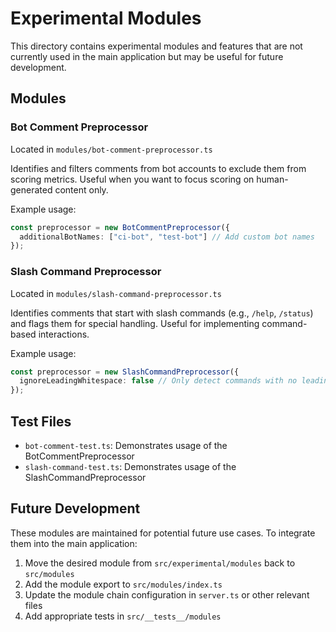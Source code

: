 # Experimental Modules

This directory contains experimental modules and features that are not currently used in the main application but may be useful for future development.

## Modules

### Bot Comment Preprocessor
Located in `modules/bot-comment-preprocessor.ts`

Identifies and filters comments from bot accounts to exclude them from scoring metrics. Useful when you want to focus scoring on human-generated content only.

Example usage:
```typescript
const preprocessor = new BotCommentPreprocessor({
  additionalBotNames: ["ci-bot", "test-bot"] // Add custom bot names
});
```

### Slash Command Preprocessor
Located in `modules/slash-command-preprocessor.ts`

Identifies comments that start with slash commands (e.g., `/help`, `/status`) and flags them for special handling. Useful for implementing command-based interactions.

Example usage:
```typescript
const preprocessor = new SlashCommandPreprocessor({
  ignoreLeadingWhitespace: false // Only detect commands with no leading whitespace
});
```

## Test Files

- `bot-comment-test.ts`: Demonstrates usage of the BotCommentPreprocessor
- `slash-command-test.ts`: Demonstrates usage of the SlashCommandPreprocessor

## Future Development

These modules are maintained for potential future use cases. To integrate them into the main application:

1. Move the desired module from `src/experimental/modules` back to `src/modules`
2. Add the module export to `src/modules/index.ts`
3. Update the module chain configuration in `server.ts` or other relevant files
4. Add appropriate tests in `src/__tests__/modules`
